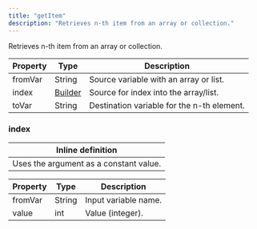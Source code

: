 ```yaml
---
title: "getItem"
description: "Retrieves n-th item from an array or collection."
---
```

Retrieves n-th item from an array or collection.

| Property | Type | Description |
| ------- | ------- | -------- |
| fromVar | String | Source variable with an array or list. |
| index | [Builder](#index) | Source for index into the array/list. |
| toVar | String | Destination variable for the n-th element. |

### index


| Inline definition |
| -------- |
| Uses the argument as a constant value. |

| Property | Type | Description |
| ------- | ------- | ------- |
| fromVar | String | Input variable name. |
| value | int | Value (integer). |

